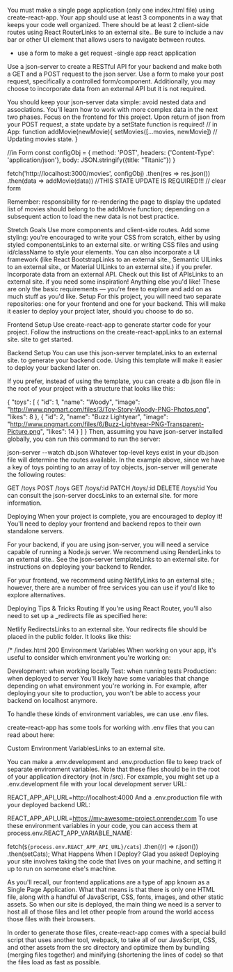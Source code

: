 You must make a single page application (only one index.html file) using create-react-app.
Your app should use at least 3 components in a way that keeps your code well organized.
There should be at least 2 client-side routes using React RouterLinks to an external site.. Be sure to include a nav bar or other UI element that allows users to navigate between routes.
- use a form to make a get request
-single app react application

Use a json-server to create a RESTful API for your backend and make both a GET and a POST request to the json server. Use a form to make your post request, specifically a controlled form/component. Additionally, you may choose to incorporate data from an external API but it is not required.

You should keep your json-server data simple: avoid nested data and associations. You'll learn how to work with more complex data in the next two phases. Focus on the frontend for this project.
Upon return of json from your POST request, a state update by a setState function is required!
 // in App:
 function addMovie(newMovie){
  setMovies([...movies, newMovie]) // Updating movies state.
 }

 //in Form
 const configObj = {
  method: 'POST',
  headers: {'Content-Type': 'application/json'},
  body: JSON.stringify({title: "Titanic"})
 }

 fetch('http://localhost:3000/movies', configObj)
  .then(res => res.json())
  .then(data => addMovie(data)) //THIS STATE UPDATE IS REQUIRED!!!
  // clear form

Remember: responsibility for re-rendering the page to display the updated list of movies should belong to the addMovie function; depending on a subsequent action to load the new data is not best practice.

Stretch Goals
Use more components and client-side routes.
Add some styling: you're encouraged to write your CSS from scratch, either by using styled componentsLinks to an external site. or writing CSS files and using id/className to style your elements. You can also incorporate a UI framework (like React BootstrapLinks to an external site., Semantic UILinks to an external site., or Material UILinks to an external site.) if you prefer.
Incorporate data from an external API. Check out this list of APIsLinks to an external site. if you need some inspiration!
Anything else you'd like! These are only the basic requirements — you're free to explore and add on as much stuff as you'd like. 
Setup
For this project, you will need two separate repositories: one for your frontend and one for your backend. This will make it easier to deploy your project later, should you choose to do so.

Frontend Setup
Use create-react-app to generate starter code for your project. Follow the instructions on the create-react-appLinks to an external site. site to get started.

Backend Setup
You can use this json-server templateLinks to an external site. to generate your backend code. Using this template will make it easier to deploy your backend later on.

If you prefer, instead of using the template, you can create a db.json file in the root of your project with a structure that looks like this:

{
  "toys": [
    {
      "id": 1,
      "name": "Woody",
      "image": "http://www.pngmart.com/files/3/Toy-Story-Woody-PNG-Photos.png",
      "likes": 8
    },
    {
      "id": 2,
      "name": "Buzz Lightyear",
      "image": "http://www.pngmart.com/files/6/Buzz-Lightyear-PNG-Transparent-Picture.png",
      "likes": 14
    }
  ]
}
Then, assuming you have json-server installed globally, you can run this command to run the server:

 json-server --watch db.json
Whatever top-level keys exist in your db.json file will determine the routes available. In the example above, since we have a key of toys pointing to an array of toy objects, json-server will generate the following routes:

GET /toys
POST /toys
GET /toys/:id
PATCH /toys/:id
DELETE /toys/:id
You can consult the json-server docsLinks to an external site. for more information.

Deploying
When your project is complete, you are encouraged to deploy it! You'll need to deploy your frontend and backend repos to their own standalone servers.

For your backend, if you are using json-server, you will need a service capable of running a Node.js server. We recommend using RenderLinks to an external site.. See the json-server templateLinks to an external site. for instructions on deploying your backend to Render.

For your frontend, we recommend using NetlifyLinks to an external site.; however, there are a number of free services you can use if you'd like to explore alternatives.

Deploying Tips & Tricks
Routing
If you're using React Router, you'll also need to set up a _redirects file as specified here:

Netlify RedirectsLinks to an external site.
Your redirects file should be placed in the public folder. It looks like this:

/*    /index.html   200
Environment Variables
When working on your app, it's useful to consider which environment you're working on:

Development: when working locally
Test: when running tests
Production: when deployed to server
You'll likely have some variables that change depending on what environment you're working in. For example, after deploying your site to production, you won't be able to access your backend on localhost anymore.

To handle these kinds of environment variables, we can use .env files.

create-react-app has some tools for working with .env files that you can read about here:

Custom Environment VariablesLinks to an external site.

You can make a .env.development and .env.production file to keep track of separate environment variables. Note that these files should be in the root of your application directory (not in /src). For example, you might set up a .env.development file with your local development server URL:

REACT_APP_API_URL=http://localhost:4000
And a .env.production file with your deployed backend URL:

REACT_APP_API_URL=https://my-awesome-project.onrender.com
To use these environment variables in your code, you can access them at process.env.REACT_APP_VARIABLE_NAME:

fetch(`${process.env.REACT_APP_API_URL}/cats`)
  .then((r) => r.json())
  .then(setCats);
What Happens When I Deploy?
Glad you asked! Deploying your site involves taking the code that lives on your machine, and setting it up to run on someone else's machine.

As you'll recall, our frontend applications are a type of app known as a Single Page Application. What that means is that there is only one HTML file, along with a handful of JavaScript, CSS, fonts, images, and other static assets. So when our site is deployed, the main thing we need is a server to host all of those files and let other people from around the world access those files with their browsers.

In order to generate those files, create-react-app comes with a special build script that uses another tool, webpack, to take all of our JavaScript, CSS, and other assets from the src directory and optimize them by bundling (merging files together) and minifying (shortening the lines of code) so that the files load as fast as possible.




